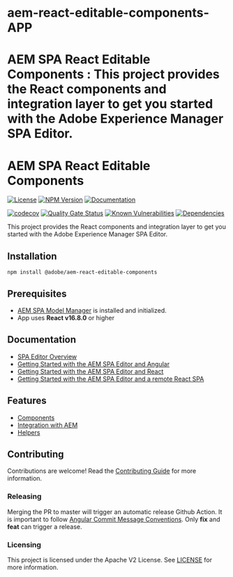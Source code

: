 # aem-react-editable-components-APP
# AEM SPA React Editable Components : This project provides the React components and integration layer to get you started with the Adobe Experience Manager SPA Editor.

# AEM SPA React Editable Components 

[![License](https://img.shields.io/badge/license-Apache%202-blue)](https://github.com/adobe/aem-react-editable-components/blob/master/LICENSE)
[![NPM Version](https://img.shields.io/npm/v/@adobe/aem-react-editable-components.svg)](https://www.npmjs.com/package/@adobe/aem-react-editable-components)
[![Documentation](https://img.shields.io/badge/docs-api-blue)](https://opensource.adobe.com/aem-react-editable-components/)

[![codecov](https://codecov.io/gh/adobe/aem-react-editable-components/branch/master/graph/badge.svg)](https://codecov.io/gh/adobe/aem-react-editable-components)
[![Quality Gate Status](https://sonarcloud.io/api/project_badges/measure?project=adobe_aem-react-editable-components&metric=alert_status)](https://sonarcloud.io/dashboard?id=adobe_aem-react-editable-components)
[![Known Vulnerabilities](https://snyk.io/test/github/adobe/aem-react-editable-components/badge.svg)](https://snyk.io/test/github/adobe/aem-react-editable-components)
[![Dependencies](https://badges.renovateapi.com/github/adobe/aem-react-editable-components)](https://app.renovatebot.com/dashboard#github/adobe/aem-react-editable-components)

This project provides the React components and integration layer to get you started with the Adobe Experience Manager SPA Editor.


## Installation
```
npm install @adobe/aem-react-editable-components
```

## Prerequisites

- [AEM SPA Model Manager](https://github.com/adobe/aem-spa-page-model-manager) is installed and initialized.
- App uses **React v16.8.0** or higher

## Documentation 

* [SPA Editor Overview](https://experienceleague.adobe.com/docs/experience-manager-64/developing/headless/spas/spa-overview.html?lang=en)
* [Getting Started with the AEM SPA Editor and Angular](https://docs.adobe.com/content/help/en/experience-manager-learn/spa-angular-tutorial/overview.html)
* [Getting Started with the AEM SPA Editor and React](https://docs.adobe.com/content/help/en/experience-manager-learn/spa-react-tutorial/overview.html)
* [Getting Started with the AEM SPA Editor and a remote React SPA](https://experienceleague.adobe.com/docs/experience-manager-learn/getting-started-with-aem-headless/spa-editor/remote-spa/overview.html?lang=en)

## Features

- [Components](./src/components)
- [Integration with AEM](./src/core)
- [Helpers](./src/api)


## Contributing

Contributions are welcome! Read the [Contributing Guide](CONTRIBUTING.md) for more information.

### Releasing

Merging the PR to master will trigger an automatic release Github Action. It is important to follow [Angular Commit Message Conventions](https://github.com/angular/angular.js/blob/master/DEVELOPERS.md#-git-commit-guidelines). Only **fix** and **feat** can trigger a release.

### Licensing

This project is licensed under the Apache V2 License. See [LICENSE](LICENSE) for more information.

